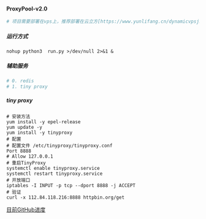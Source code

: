 #### ProxyPool-v2.0

```python
# 项目需要部署在vps上，推荐部署在云立方[https://www.yunlifang.cn/dynamicvpsjsxzdx.asp]
```

##### 运行方式

```
nohup python3  run.py >/dev/null 2>&1 &
```

##### 辅助服务

```python
# 0. redis
# 1. tiny proxy
```

##### tiny proxy

```shell
# 安装方法
yum install -y epel-release
yum update -y
yum install -y tinyproxy
# 配置
# 配置文件 /etc/tinyproxy/tinyproxy.conf 
Port 8888
# Allow 127.0.0.1
# 重启TinyProxy
systemctl enable tinyproxy.service
systemctl restart tinyproxy.service
# 开放端口
iptables -I INPUT -p tcp --dport 8888 -j ACCEPT
# 验证
curl -x 112.84.118.216:8888 httpbin.org/get
```

[目前GitHub进度](https://github.com/squabbysheep/ProxyPool/tree/master)


